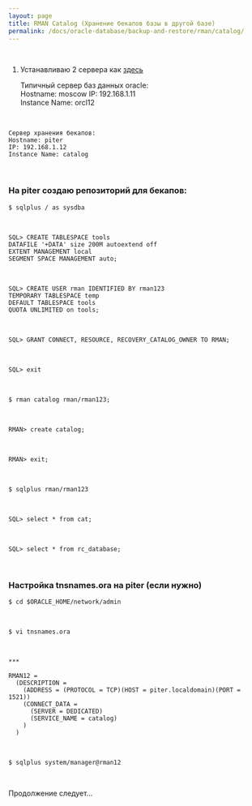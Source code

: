 ```yaml
---
layout: page
title: RMAN Catalog (Хранение бекапов базы в другой базе)
permalink: /docs/oracle-database/backup-and-restore/rman/catalog/
---
```



<br/>


1) Устанавливаю 2 сервера как <a href="/docs/oracle-database/installation/oracle-database-installation/single/asm/linux/6.7/oracle/12.1/">здесь</a>


    Типичный сервер баз данных oracle:  
    Hostname: moscow
    IP: 192.168.1.11  
    Instance Name: orcl12


<br/>

    Сервер хранения бекапов:  
    Hostname: piter  
    IP: 192.168.1.12  
    Instance Name: catalog


<br/>

### На piter создаю репозиторий для бекапов:

    $ sqlplus / as sysdba

<br/>

    SQL> CREATE TABLESPACE tools
    DATAFILE '+DATA' size 200M autoextend off
    EXTENT MANAGEMENT local
    SEGMENT SPACE MANAGEMENT auto;

<br/>

    SQL> CREATE USER rman IDENTIFIED BY rman123
    TEMPORARY TABLESPACE temp
    DEFAULT TABLESPACE tools
    QUOTA UNLIMITED on tools;

<br/>

    SQL> GRANT CONNECT, RESOURCE, RECOVERY_CATALOG_OWNER TO RMAN;


<br/>

    SQL> exit

<br/>

    $ rman catalog rman/rman123;

<br/>

    RMAN> create catalog;

 <br/>

    RMAN> exit;


<br/>

    $ sqlplus rman/rman123

<br/>

    SQL> select * from cat;

<br/>

    SQL> select * from rc_database;


<br/>

### Настройка tnsnames.ora на piter (если нужно)


	$ cd $ORACLE_HOME/network/admin

<br/>

	$ vi tnsnames.ora

<br/>

	***

    RMAN12 =
      (DESCRIPTION =
        (ADDRESS = (PROTOCOL = TCP)(HOST = piter.localdomain)(PORT = 1521))
        (CONNECT_DATA =
          (SERVER = DEDICATED)
          (SERVICE_NAME = catalog)
        )
      )

<br/>

    $ sqlplus system/manager@rman12


<br/>

Продолжение следует...
